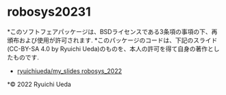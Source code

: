 # robosys20231
*このソフトフェアパッケージは、BSDライセンスである3条項の事項の下、再頒布および使用が許可されます.
*このパッケージのコードは、下記のスライド(CC-BY-SA 4.0 by Ryuichi Ueda)のものを、本人の許可を得て自身の著作としたものです.
* [ryuichiueda/my_slides robosys_2022](https://github.com/ryuichiueda/my_slides/tree/master/robosys_2022)

*© 2022 Ryuichi Ueda
